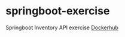 # springboot-exercise
Springboot Inventory API exercise
[Dockerhub](https://hub.docker.com/r/dimabran/springboot-exercise)
